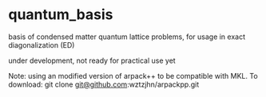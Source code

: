 # quantum_basis
basis of condensed matter quantum lattice problems, for usage in exact diagonalization (ED)

under development, not ready for practical use yet


Note: using an modified version of arpack++ to be compatible with MKL. To download:
git clone git@github.com:wztzjhn/arpackpp.git
